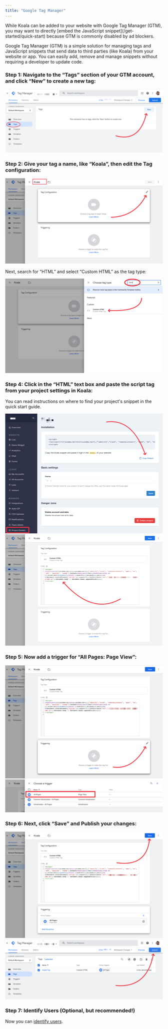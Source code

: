 ```yaml
---
title: "Google Tag Manager"
---
```


<Note>
  While Koala can be added to your website with Google Tag Manager (GTM), you
  may want to directly [embed the JavaScript snippet](/get-started/quick-start)
  because GTM is commonly disabled by ad blockers.
</Note>

Google Tag Manager (GTM) is a simple solution for managing tags and JavaScript
snippets that send data to third parties (like Koala) from your website or app.
You can easily add, remove and manage snippets without requiring a developer to
update code.

### Step 1: Navigate to the “Tags” section of your GTM account, and click “New” to create a new tag:

![](/images/step1.png)

### Step 2: Give your tag a name, like “Koala”, then edit the Tag configuration:

![](/images/step2.png)

Next, search for “HTML” and select “Custom HTML” as the tag type:

![](/images/step3.png)

### Step 4: Click in the “HTML” text box and paste the script tag from your project settings in Koala:

You can read instructions on where to find your project's snippet in the quick
start guide.

![](/images/step4.png)![](/images/step5.png)

### Step 5: Now add a trigger for “All Pages: Page View”:

![](/images/step6.png)![](/images/step7.png)

### Step 6: Next, click “Save” and Publish your changes:

![](/images/step8.png)![](/images/step9.png)

### Step 7: Identify Users (Optional, but recommended!)

Now you can [identify users](/sdk/identify).
